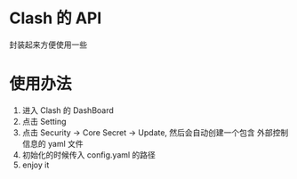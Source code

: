 # Clash 的 API

封装起来方便使用一些

# 使用办法
1. 进入 Clash 的 DashBoard
2. 点击 Setting
3. 点击 Security -> Core Secret -> Update, 然后会自动创建一个包含 外部控制信息的 yaml 文件
4. 初始化的时候传入 config.yaml 的路径
5. enjoy it